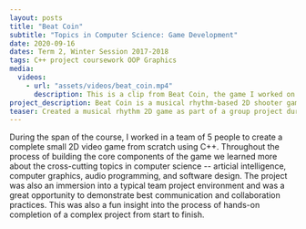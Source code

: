 ```yaml
---
layout: posts
title: "Beat Coin"
subtitle: "Topics in Computer Science: Game Development"
date: 2020-09-16
dates: Term 2, Winter Session 2017-2018
tags: C++ project coursework OOP Graphics
media:
  videos:
    - url: "assets/videos/beat_coin.mp4"
      description: This is a clip from Beat Coin, the game I worked on during the UBC seminar "Topics in Computer Science." In terms of audio programming, I did the sound design and editing for the effects as well as the programming for the audio engine. I used FMOD API for sequencing sounds to gameplay actions and manipulating/distorting the background music in accordance with the player performance in the game.
project_description: Beat Coin is a musical rhythm-based 2D shooter game, like a cross between Space Invader and DDR. The game has a few different levels, each based around a song. Enemies spawn within the screen and shoot towards the player, whose goal is minimize collisions with enemy projectiles for the duration of the level's song, shooting to the beat of the song. Adversaries can move to the beat or become stronger and more damaging when the player acts, moves, or attacks off-beat.
teaser: Created a musical rhythm 2D game as part of a group project during a UBC seminar on game development.
---
```

During the span of the course, I worked in a team of 5 people to create a complete small 2D video game from scratch using C++. Throughout the process of building the core components of the game we learned more about the cross-cutting topics in computer science -- articial intelligence, computer graphics, audio programming, and software design. The project was also an immersion into a typical team project environment and was a great opportunity to demonstrate best communication and collaboration practices. This was also a fun insight into the process of hands-on completion of a complex project from start to finish.
